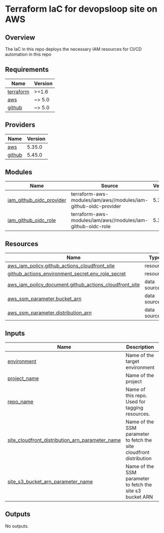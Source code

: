 # Terraform IaC for devopsloop site on AWS

## Overview

The IaC in this repo deploys the necessary IAM resources for CI/CD automation in this repo

<!-- BEGINNING OF PRE-COMMIT-TERRAFORM DOCS HOOK -->
## Requirements

| Name | Version |
|------|---------|
| <a name="requirement_terraform"></a> [terraform](#requirement\_terraform) | >=1.6 |
| <a name="requirement_aws"></a> [aws](#requirement\_aws) | ~> 5.0 |
| <a name="requirement_github"></a> [github](#requirement\_github) | ~> 5.0 |

## Providers

| Name | Version |
|------|---------|
| <a name="provider_aws"></a> [aws](#provider\_aws) | 5.35.0 |
| <a name="provider_github"></a> [github](#provider\_github) | 5.45.0 |

## Modules

| Name | Source | Version |
|------|--------|---------|
| <a name="module_iam_github_oidc_provider"></a> [iam\_github\_oidc\_provider](#module\_iam\_github\_oidc\_provider) | terraform-aws-modules/iam/aws//modules/iam-github-oidc-provider | 5.34.0 |
| <a name="module_iam_github_oidc_role"></a> [iam\_github\_oidc\_role](#module\_iam\_github\_oidc\_role) | terraform-aws-modules/iam/aws//modules/iam-github-oidc-role | 5.34.0 |

## Resources

| Name | Type |
|------|------|
| [aws_iam_policy.github_actions_cloudfront_site](https://registry.terraform.io/providers/hashicorp/aws/latest/docs/resources/iam_policy) | resource |
| [github_actions_environment_secret.env_role_secret](https://registry.terraform.io/providers/integrations/github/latest/docs/resources/actions_environment_secret) | resource |
| [aws_iam_policy_document.github_actions_cloudfront_site](https://registry.terraform.io/providers/hashicorp/aws/latest/docs/data-sources/iam_policy_document) | data source |
| [aws_ssm_parameter.bucket_arn](https://registry.terraform.io/providers/hashicorp/aws/latest/docs/data-sources/ssm_parameter) | data source |
| [aws_ssm_parameter.distribution_arn](https://registry.terraform.io/providers/hashicorp/aws/latest/docs/data-sources/ssm_parameter) | data source |

## Inputs

| Name | Description | Type | Default | Required |
|------|-------------|------|---------|:--------:|
| <a name="input_environment"></a> [environment](#input\_environment) | Name of the target environment | `string` | `"prod"` | no |
| <a name="input_project_name"></a> [project\_name](#input\_project\_name) | Name of the project | `string` | `"devopsloop-site"` | no |
| <a name="input_repo_name"></a> [repo\_name](#input\_repo\_name) | Name of this repo. Used for tagging resources. | `string` | `"devopsloop-ss/devopsloop"` | no |
| <a name="input_site_cloudfront_distribution_arn_parameter_name"></a> [site\_cloudfront\_distribution\_arn\_parameter\_name](#input\_site\_cloudfront\_distribution\_arn\_parameter\_name) | Name of the SSM parameter to fetch the site cloudfront distribution | `string` | `null` | no |
| <a name="input_site_s3_bucket_arn_parameter_name"></a> [site\_s3\_bucket\_arn\_parameter\_name](#input\_site\_s3\_bucket\_arn\_parameter\_name) | Name of the SSM parameter to fetch the site s3 bucket ARN | `string` | `null` | no |

## Outputs

No outputs.
<!-- END OF PRE-COMMIT-TERRAFORM DOCS HOOK -->
